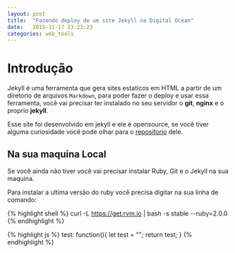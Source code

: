```yaml
---
layout: post
title:  "Fazendo deploy de um site Jekyll na Digital Ocean"
date:   2015-11-17 23:21:23
categories: web_tools
---
```


# Introdução

Jekyll é uma ferramenta que gera sites estaticos em HTML a partir de um diretorio de arquivos `Markdown`, para poder fazer o deploy e usar essa ferramenta, você vai precisar ter instalado no seu servidor o **git**, **nginx** e o proprio **jekyll**.

Esse site foi desenvolvido em jekyll e ele é opensource, se você tiver alguma curiosidade você pode olhar para o [repositorio](https://github.com/josenberg/josenberg_jekyll) dele.

## Na sua maquina Local

Se você ainda não tiver você vai precisar instalar Ruby, Git e o Jekyll na sua maquina.

Para instalar a ultima versão do ruby você precisa digitar na sua linha de comando:

{% highlight shell %}
    curl -L https://get.rvm.io | bash -s stable --ruby=2.0.0
{% endhighlight %}





{% highlight js %}
test: function(){
    let test = "";
    return test;
}
{% endhighlight %}
